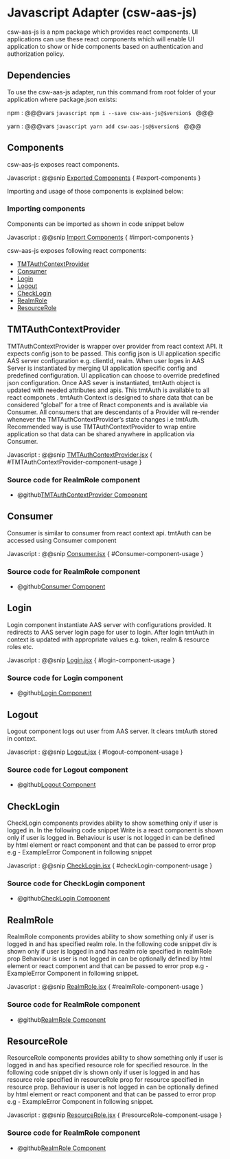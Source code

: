 # Javascript Adapter (csw-aas-js)

csw-aas-js is a npm package which provides react components. UI applications can use these react components which will 
enable UI application to show or hide components based on authentication and authorization policy.  

<!-- introduction to the javascript adapter -->

## Dependencies

To use the csw-aas-js adapter, run this command from root folder of your application where package.json exists:

npm
:   @@@vars
    ```javascript
        npm i --save csw-aas-js@$version$
    ```
    @@@
    
yarn
:   @@@vars
    ```javascript
        yarn add csw-aas-js@$version$
    ```
    @@@
    
## Components

csw-aas-js exposes react components. 

Javascript
:   @@snip [Exported Components](../../../../../csw-aas/csw-aas-js/src/aas.js) { #export-components }


Importing and usage of those components is explained below:
### Importing components

Components can be imported as shown in code snippet below

Javascript
:   @@snip [Import Components](../../../../../csw-aas/csw-aas-js/example/src/components/NavComponent.jsx) { #import-components }

csw-aas-js exposes following react components: 

 - [TMTAuthContextProvider](#TMTAuthContextProvider)
 - [Consumer](#consumer)
 - [Login](#login)
 - [Logout](#logout)
 - [CheckLogin](#checklogin)
 - [RealmRole](#realmrole)
 - [ResourceRole](#resourcerole)

## TMTAuthContextProvider

TMTAuthContextProvider is wrapper over provider from react context API. It expects config json to be passed. This config 
json is UI application specific AAS server configuration e.g. clientId, realm. When user loges in AAS Server is instantiated 
by merging UI application specific config and predefined configuration. UI application can choose to override predefined 
json configuration. Once AAS sever is instantiated, tmtAuth object is updated with needed attributes and apis. This tmtAuth
is available to all react componets . tmtAuth Context is designed to share data that can be considered “global” for a 
tree of React components and is available via Consumer. All consumers that are descendants of a Provider will re-render 
whenever the TMTAuthContextProvider’s state changes i.e tmtAuth. Recommended way is use TMTAuthContextProvider to wrap entire 
application so that data can be shared anywhere in application via Consumer. 

Javascript
:   @@snip [TMTAuthContextProvider.jsx](../../../../../csw-aas/csw-aas-js/example/src/components/ExampleApp.jsx) { #TMTAuthContextProvider-component-usage }

### Source code for RealmRole component

* @github[TMTAuthContextProvider Component](/csw-aas/csw-aas-js/src/components/context/TMTAuthContextProvider.jsx)

## Consumer

Consumer is similar to consumer from react context api. tmtAuth can be accessed using Consumer component 

Javascript
:   @@snip [Consumer.jsx](../../../../../csw-aas/csw-aas-js/example/src/components/Read.jsx) { #Consumer-component-usage }

### Source code for RealmRole component

* @github[Consumer Component](/csw-aas/csw-aas-js/src/components/context/TMTAuthContext.jsx)

## Login

Login component instantiate AAS server with configurations provided. It redirects to AAS server login page for user to login.
After login tmtAuth in context is updated with appropriate values e.g. token, realm & resource roles etc.

Javascript
:   @@snip [Login.jsx](../../../../../csw-aas/csw-aas-js/example/src/components/NavComponent.jsx) { #login-component-usage }

### Source code for Login component

* @github[Login Component](/csw-aas/csw-aas-js/src/components/Login.jsx)

## Logout

Logout component logs out user from AAS server. It clears tmtAuth stored in context.

Javascript
:   @@snip [Logout.jsx](../../../../../csw-aas/csw-aas-js/example/src/components/NavComponent.jsx) { #logout-component-usage }

### Source code for Logout component

* @github[Logout Component](/csw-aas/csw-aas-js/src/components/Logout.jsx)

## CheckLogin

CheckLogin components provides ability to show something only if user is logged in. 
In the following code snippet Write is a react component is shown only if user is logged in.
Behaviour is user is not logged in can be defined by html element or react component and that can be passed to error prop
e.g - ExampleError Component in following snippet

Javascript
:   @@snip [CheckLogin.jsx](../../../../../csw-aas/csw-aas-js/example/src/components/ExampleApp.jsx) { #checkLogin-component-usage }

### Source code for CheckLogin component

* @github[CheckLogin Component](/csw-aas/csw-aas-js/src/components/authentication/CheckLogin.jsx)

## RealmRole

RealmRole components provides ability to show something only if user is logged in and has specified realm role. 
In the following code snippet div is shown only if user is logged in and has realm role specified in realmRole prop
Behaviour is user is not logged in can be optionally defined by html element or react component and that can be passed to 
error prop e.g - ExampleError Component in following snippet.

Javascript
:   @@snip [RealmRole.jsx](../../../../../csw-aas/csw-aas-js/example/src/components/ExampleApp.jsx) { #realmRole-component-usage }

### Source code for RealmRole component

* @github[RealmRole Component](/csw-aas/csw-aas-js/src/components/authorization/RealmRole.jsx)

## ResourceRole

ResourceRole components provides ability to show something only if user is logged in and has specified resource role for 
specified resource. In the following code snippet div is shown only if user is logged in and has resource role specified 
in resourceRole prop for resource specified in resource prop.
Behaviour is user is not logged in can be optionally defined by html element or react component and that can be passed to error prop
e.g - ExampleError Component in following snippet.

Javascript
:   @@snip [ResourceRole.jsx](../../../../../csw-aas/csw-aas-js/example/src/components/ExampleApp.jsx) { #resourceRole-component-usage }

### Source code for RealmRole component

* @github[RealmRole Component](/csw-aas/csw-aas-js/src/components/authorization/RealmRole.jsx)
